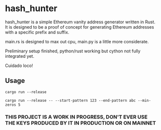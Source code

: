 # hash_hunter

hash_hunter is a simple Ethereum vanity address generator written in Rust. It is designed to be a proof of concept for generating Ethereum addresses with a specific prefix and suffix.

main.rs is designed to max out cpu, main.py is a little more considerate.

Preliminary setup finished, python/rust working but cython not fully integrated yet.

Cuidado loco!

## Usage

```wsl
cargo run --release
```

```wsl
cargo run --release -- --start-pattern 123 --end-pattern abc --min-zeros 5
```

### THIS PROJECT IS A WORK IN PROGRESS, DON'T EVER USE THE KEYS PRODUCED BY IT IN PRODUCTION OR ON MAINNET
